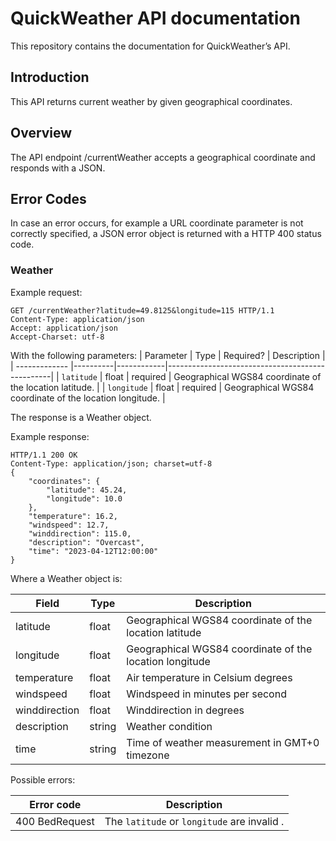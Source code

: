 # QuickWeather API documentation
This repository contains the documentation for QuickWeather’s API.

## Introduction
This API returns current weather by given geographical coordinates.

## Overview
The API endpoint /currentWeather accepts a geographical coordinate and responds with a JSON.

## Error Codes
In case an error occurs, for example a URL coordinate parameter is not correctly specified, a JSON error object is returned with a HTTP 400 status code.

###  Weather

Example request:

```
GET /currentWeather?latitude=49.8125&longitude=115 HTTP/1.1
Content-Type: application/json
Accept: application/json
Accept-Charset: utf-8
```
With the following parameters:
| Parameter       | Type     | Required?  | Description                                     |
| -------------   |----------|------------|-------------------------------------------------|
| `latitude`     | float   | required   | Geographical WGS84 coordinate of the location latitude.   |
| `longitude`     | float   | required   | Geographical WGS84 coordinate of the location longitude.   |

The response is a Weather object.

Example response:

```
HTTP/1.1 200 OK
Content-Type: application/json; charset=utf-8
{
    "coordinates": {
        "latitude": 45.24,
        "longitude": 10.0
    },
    "temperature": 16.2,
    "windspeed": 12.7,
    "winddirection": 115.0,
    "description": "Overcast",
    "time": "2023-04-12T12:00:00"
}
```

Where a Weather object is:

| Field   | Type    | Description                                         |
|---------|---------|-----------------------------------------------------|
| latitude   | float  | 	Geographical WGS84 coordinate of the location latitude                            |
| longitude | float  | 	Geographical WGS84 coordinate of the location longitude                            |
| temperature    | float  | Air temperature in Celsium degrees          |
| windspeed     | float  | Windspeed in minutes per second              |
| winddirection | float | Winddirection in degrees                      |
| description | string  | Weather condition                               |
| time | string  | Time of weather measurement in GMT+0 timezone   |

Possible errors:

| Error code     | Description                                                  |
|----------------|--------------------------------------------------------------|
| 400 BedRequest | The `latitude` or `longitude` are invalid .|
